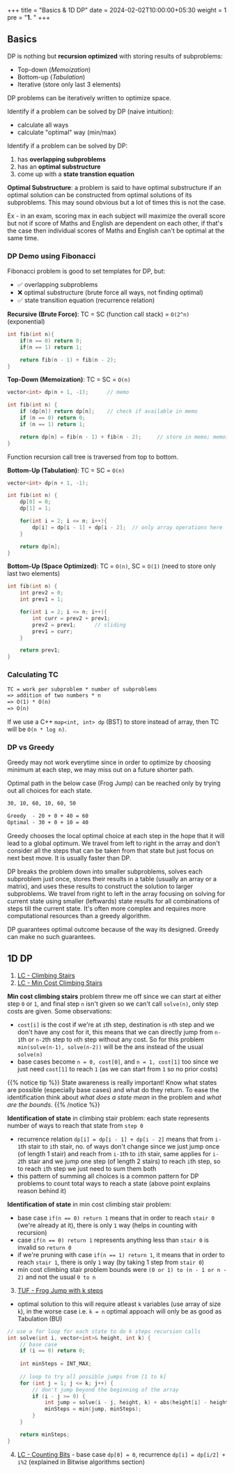 +++
title = "Basics & 1D DP"
date =  2024-02-02T10:00:00+05:30
weight = 1
pre = "<b>1.</b> "
+++

## Basics
DP is nothing but **recursion optimized** with storing results of subproblems:
- Top-down (_Memoization_)
- Bottom-up (_Tabulation_)
- Iterative (store only last 3 elements)

DP problems can be iteratively written to optimize space.

Identify if a problem can be solved by DP (naive intuition):
- calculate all ways
- calculate "optimal" way (min/max)

Identify if a problem can be solved by DP:
1. has **overlapping subproblems**
2. has an **optimal substructure**
3. come up with a **state transtion equation**

**Optimal Substructure**: a problem is said to have optimal substructure if an optimal solution can be constructed from optimal solutions of its subproblems. This may sound obvious but a lot of times this is not the case.

Ex - in an exam, scoring max in each subject will maximize the overall score but not if score of Maths and English are dependent on each other, if that's the case then individual scores of Maths and English can't be optimal at the same time.


### DP Demo using Fibonacci

Fibonacci problem is good to set templates for DP, but:
- ✅ overlapping subproblems
- ❌ optimal substructure (brute force all ways, not finding optimal)
- ✅ state transition equation (recurrence relation)

**Recursive (Brute Force)**: TC = SC (function call stack) = `O(2^n)` (exponential)
```cpp
int fib(int n){
    if(n == 0) return 0;
    if(n == 1) return 1;

    return fib(n - 1) + fib(n - 2);
}
```

**Top-Down (Memoization)**: TC = SC = `O(n)`
```cpp
vector<int> dp(n + 1, -1);		// memo

int fib(int n) {
    if (dp[n]) return dp[n];	// check if available in memo
    if (n == 0) return 0;
    if (n == 1) return 1;

    return dp[n] = fib(n - 1) + fib(n - 2);		// store in memo; memoize
}
```
Function recursion call tree is traversed from top to bottom.

**Bottom-Up (Tabulation)**: TC = SC = `O(n)`
```cpp
vector<int> dp(n + 1, -1);

int fib(int n) {
    dp[0] = 0;
    dp[1] = 1;

    for(int i = 2; i <= n; i++){
        dp[i] = dp[i - 1] + dp[i - 2];	// only array operations here
    }

    return dp[n];
}
```

**Bottom-Up (Space Optimized)**: TC = `O(n)`, SC = `O(1)` (need to store only last two elements)
```cpp
int fib(int n) {
    int prev2 = 0;
    int prev1 = 1;

    for(int i = 2; i <= n; i++){
        int curr = prev2 + prev1;
        prev2 = prev1;		// sliding
        prev1 = curr;
    }

    return prev1;
}
```

### Calculating TC
```txt
TC = work per subproblem * number of subproblems
=> addition of two numbers * n
=> O(1) * O(n)
=> O(n)
```

If we use a C++ `map<int, int> dp` (BST) to store instead of array, then TC will be `O(n * log n)`.

### DP vs Greedy
Greedy may not work everytime since in order to optimize by choosing minimum at each step, we may miss out on a future shorter path.

Optimal path in the below case (Frog Jump) can be reached only by trying out all choices for each state.

```txt
30, 10, 60, 10, 60, 50

Greedy  - 20 + 0 + 40 = 60
Optimal - 30 + 0 + 10 = 40
```

Greedy chooses the local optimal choice at each step in the hope that it will lead to a global optimum. We travel from left to right in the array and don't consider all the steps that can be taken from that state but just focus on next best move. It is usually faster than DP.

DP breaks the problem down into smaller subproblems, solves each subproblem just once, stores their results in a table (usually an array or a matrix), and uses these results to construct the solution to larger subproblems. We travel from right to left in the array focusing on solving for current state using smaller (leftwards) state results for all combinations of steps till the current state. It's often more complex and requires more computational resources than a greedy algorithm.

DP guarantees optimal outcome because of the way its designed. Greedy can make no such guarantees.

## 1D DP
1. [LC - Climbing Stairs](https://leetcode.com/problems/climbing-stairs/)
2. [LC - Min Cost Climbing Stairs](https://leetcode.com/problems/min-cost-climbing-stairs/)

**Min cost climbing stairs** problem threw me off since we can start at either step `0` or `1`, and final step `n` isn't given so we can't call `solve(n)`, only step costs are given. Some observations:
- `cost[i]` is the cost if we're at `i`th step, destination is `n`th step and we don't have any cost for it, this means that we can directly jump from `n-1`th or `n-2`th step to `n`th step without any cost. So for this problem `min(solve(n-1), solve(n-2))` will be the ans instead of the usual `solve(n)`
- base cases become `n = 0, cost[0]`, and `n = 1, cost[1]` too since we just need `cost[1]` to reach `1` (as we can start from `1` so no prior costs)

{{% notice tip %}}
State awareness is really important! Know what states are possible (especially base cases) and what do they return. To ease the identification think about _what does a state mean_ in the problem and _what are the bounds_.
{{% /notice %}}


**Identification of state** in climbing stair problem: each state represents number of ways to reach that state from `step 0`
- recurrence relation `dp[i] = dp[i - 1] + dp[i - 2]` means that from `i-1`th stair to `i`th stair, no. of ways don't change since we just jump once (of length 1 stair) and reach from `i-1`th to `i`th stair, same applies for `i-2`th stair and we jump one step (of length 2 stairs) to reach `i`th step, so to reach `i`th step we just need to sum them both
- this pattern of summing all choices is a common pattern for DP problems to count total ways to reach a state (above point explains reason behind it)

**Identification of state** in min cost climbing stair problem:
- base case `if(n == 0) return 1` means that in order to reach `stair 0` (we're already at it), there is only `1` way (helps in counting with recursion)
- case `if(n == 0) return 1` represents anything less than `stair 0` is invalid so `return 0`
- if we're pruning with case `if(n == 1) return 1`, it means that in order to reach `stair 1`, there is only `1` way (by taking 1 step from `stair 0`)
- min cost climbing stair problem bounds were `(0 or 1) to (n - 1 or n - 2)` and not the usual `0 to n`

3. [TUF - Frog Jump with k steps](https://takeuforward.org/data-structure/dynamic-programming-frog-jump-with-k-distances-dp-4/)
- optimal solution to this will require atleast `k` variables (use array of size `k`), in the worse case i.e. `k = n` optimal appoach will only be as good as Tabulation (BU)

```cpp
// use a for loop for each state to do k steps recursion calls
int solve(int i, vector<int>& height, int k) {
    // base case
    if (i == 0) return 0;
    
    int minSteps = INT_MAX;
    
    // loop to try all possible jumps from [1 to k]
    for (int j = 1; j <= k; j++) {
        // don't jump beyond the beginning of the array
        if (i - j >= 0) {
            int jump = solve(i - j, height, k) + abs(height[i] - height[i - j]);
            minSteps = min(jump, minSteps);
        }
    }

    return minSteps;
}
```

4. [LC - Counting Bits](https://leetcode.com/problems/counting-bits/) - base case `dp[0] = 0`, recurrence `dp[i] = dp[i/2] + i%2` (explained in Bitwise algorithms section)
